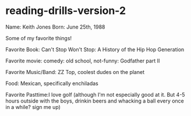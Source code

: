 # reading-drills-version-2
Name: Keith Jones
Born: June 25th, 1988

Some of my favorite things!

Favorite Book: Can't Stop Won't Stop: A History of the
Hip Hop Generation

Favorite movie: comedy: old school, not-funny: Godfather part II

Favorite Music/Band: ZZ Top, coolest dudes on the planet

Food: Mexican, specifically enchiladas

Favorite Pasttime:I love golf (although I'm not especially good at it. But 4-5 hours outside with the boys, drinkin beers and whacking a ball every once in a while? sign me up)
